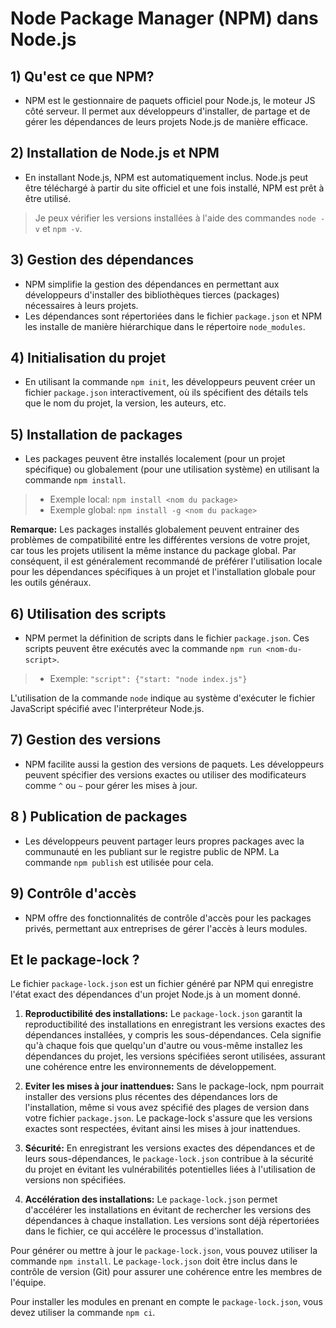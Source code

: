 # Node Package Manager (NPM) dans Node.js

## 1) Qu'est ce que NPM?

- NPM est le gestionnaire de paquets officiel pour Node.js, le moteur JS côté serveur. Il permet aux développeurs d'installer, de partage et de gérer les dépendances de leurs projets Node.js de manière efficace.

## 2) Installation de Node.js et NPM

- En installant Node.js, NPM est automatiquement inclus. Node.js peut être téléchargé à partir du site officiel et une fois installé, NPM est prêt à être utilisé.

> Je peux vérifier les versions installées à l'aide des commandes `node -v` et `npm -v`.

## 3) Gestion des dépendances

- NPM simplifie la gestion des dépendances en permettant aux développeurs d'installer des bibliothèques tierces (packages) nécessaires à leurs projets.
- Les dépendances sont répertoriées dans le fichier `package.json` et NPM les installe de manière hiérarchique dans le répertoire `node_modules`.

## 4) Initialisation du projet

- En utilisant la commande `npm init`, les développeurs peuvent créer un fichier `package.json` interactivement, où ils spécifient des détails tels que le nom du projet, la version, les auteurs, etc.

## 5) Installation de packages

- Les packages peuvent être installés localement (pour un projet spécifique) ou globalement (pour une utilisation système) en utilisant la commande `npm install`.

>- Exemple local: `npm install <nom du package>`
>- Exemple global: `npm install -g <nom du package>`

**Remarque:** Les packages installés globalement peuvent entrainer des problèmes de compatibilité entre les différentes versions de votre projet, car tous les projets utilisent la même instance du package global. Par conséquent, il est généralement recommandé de préférer l'utilisation locale pour les dépendances spécifiques à un projet et l'installation globale pour les outils généraux.

## 6) Utilisation des scripts

- NPM permet la définition de scripts dans le fichier `package.json`. Ces scripts peuvent être exécutés avec la commande `npm run <nom-du-script>`.
>- Exemple: `"script": {"start: "node index.js"}`

L'utilisation de la commande `node` indique au système d'exécuter le fichier JavaScript spécifié avec l'interpréteur Node.js.

## 7) Gestion des versions

- NPM facilite aussi la gestion des versions de paquets. Les développeurs peuvent spécifier des versions exactes ou utiliser des modificateurs comme `^` ou `~` pour gérer les mises à jour.

## 8 ) Publication de packages

- Les développeurs peuvent partager leurs propres packages avec la communauté en les publiant sur le registre public de NPM. La commande `npm publish` est utilisée pour cela.

## 9) Contrôle d'accès

- NPM offre des fonctionnalités de contrôle d'accès pour les packages privés, permettant aux entreprises de gérer l'accès à leurs modules.

## Et le package-lock ?

Le fichier `package-lock.json` est un fichier généré par NPM qui enregistre l'état exact des dépendances d'un projet Node.js à un moment donné.

1. **Reproductibilité des installations:** Le `package-lock.json` garantit la reproductibilité des installations en enregistrant les versions exactes des dépendances installées, y compris les sous-dépendances. Cela signifie qu'à chaque fois que quelqu'un d'autre ou vous-même installez les dépendances du projet, les versions spécifiées seront utilisées, assurant une cohérence entre les environnements de développement.

2. **Eviter les mises à jour inattendues:** Sans le package-lock, npm pourrait installer des versions plus récentes des dépendances lors de l'installation, même si vous avez spécifié des plages de version dans votre fichier `package.json`. Le package-lock s'assure que les versions exactes sont respectées, évitant ainsi les mises à jour inattendues.

3. **Sécurité:** En enregistrant les versions exactes des dépendances et de leurs sous-dépendances, le `package-lock.json` contribue à la sécurité du projet en évitant les vulnérabilités potentielles liées à l'utilisation de versions non spécifiées.

4. **Accélération des installations:** Le `package-lock.json` permet d'accélérer les installations en évitant de rechercher les versions des dépendances à chaque installation. Les versions sont déjà répertoriées dans le fichier, ce qui accélère le processus d'installation.

Pour générer ou mettre à jour le `package-lock.json`, vous pouvez utiliser la commande `npm install`. Le `package-lock.json` doit être inclus dans le contrôle de version (Git) pour assurer une cohérence entre les membres de l'équipe.

Pour installer les modules en prenant en compte le `package-lock.json`, vous devez utiliser la commande `npm ci`.